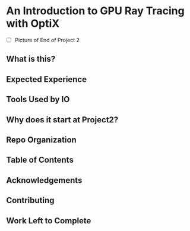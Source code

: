 # An Introduction to GPU Ray Tracing with OptiX #

- [ ] Picture of End of Project 2

## What is this? ##

## Expected Experience ##

## Tools Used by IO ##

## Why does it start at Project2? ##

## Repo Organization ##

## Table of Contents ##

## Acknowledgements ##

## Contributing ##

## Work Left to Complete ##